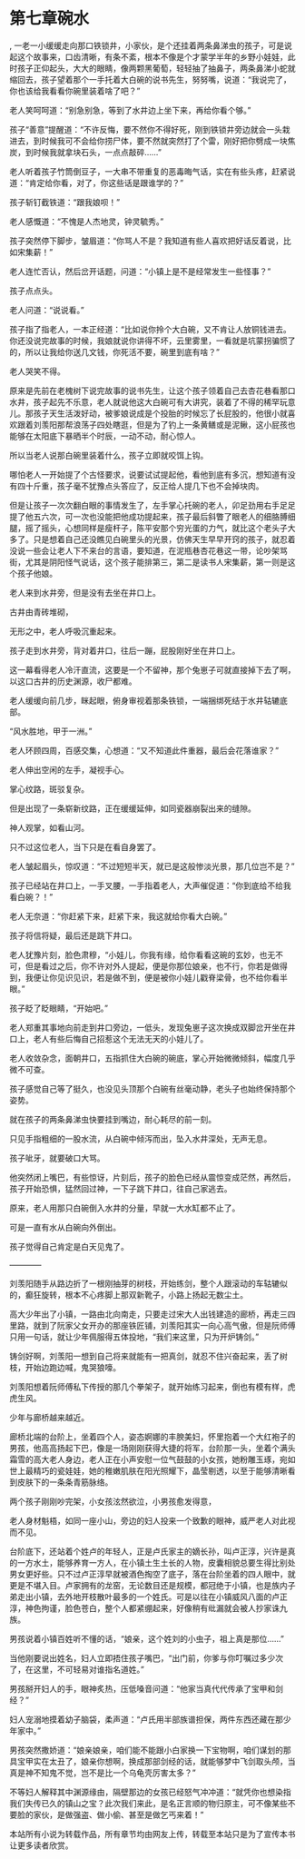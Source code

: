# 第七章碗水
,  一老一小缓缓走向那口铁锁井，小家伙，是个还挂着两条鼻涕虫的孩子，可是说起这个故事来，口齿清晰，有条不紊，根本不像是个才蒙学半年的乡野小娃娃，此时孩子正仰起头，大大的眼睛，像两颗黑葡萄，轻轻抽了抽鼻子，两条鼻涕小蛇就缩回去，孩子望着那个一手托着大白碗的说书先生，努努嘴，说道：“我说完了，你也该给我看看你碗里装着啥了吧？”
   老人笑呵呵道：“别急别急，等到了水井边上坐下来，再给你看个够。”
   孩子“善意”提醒道：“不许反悔，要不然你不得好死，刚到铁锁井旁边就会一头栽进去，到时候我可不会给你捞尸体，要不然就突然打了个雷，刚好把你劈成一块焦炭，到时候我就拿块石头，一点点敲碎……”
   老人听着孩子竹筒倒豆子，一大串不带重复的恶毒晦气话，实在有些头疼，赶紧说道：“肯定给你看，对了，你这些话是跟谁学的？”
   孩子斩钉截铁道：“跟我娘呗！”
   老人感慨道：“不愧是人杰地灵，钟灵毓秀。”
   孩子突然停下脚步，皱眉道：“你骂人不是？我知道有些人喜欢把好话反着说，比如宋集薪！”
   老人连忙否认，然后岔开话题，问道：“小镇上是不是经常发生一些怪事？”
   孩子点点头。
   老人问道：“说说看。”
   孩子指了指老人，一本正经道：“比如说你拎个大白碗，又不肯让人放铜钱进去。你还没说完故事的时候，我娘就说你讲得不坏，云里雾里，一看就是坑蒙拐骗惯了的，所以让我给你送几文钱，你死活不要，碗里到底有啥？”
   老人哭笑不得。
   原来是先前在老槐树下说完故事的说书先生，让这个孩子领着自己去杏花巷看那口水井，孩子起先不乐意，老人就说他这大白碗可有大讲究，装着了不得的稀罕玩意儿。那孩子天生活泼好动，被爹娘说成是个投胎的时候忘了长屁股的，他很小就喜欢跟着刘羡阳那帮浪荡子四处瞎逛，但是为了钓上一条黄鳝或是泥鳅，这小屁孩也能够在太阳底下暴晒半个时辰，一动不动，耐心惊人。
   所以当老人说那白碗里装着什么，孩子立即就咬饵上钩。
   哪怕老人一开始提了个古怪要求，说要试试提起他，看他到底有多沉，想知道有没有四十斤重，孩子毫不犹豫点头答应了，反正给人提几下也不会掉块肉。
   但是让孩子一次次翻白眼的事情发生了，左手掌心托碗的老人，卯足劲用右手足足提了他五六次，可一次也没能把他成功提起来，孩子最后斜瞥了眼老人的细胳膊细腿，摇了摇头，心想同样是瘦杆子，陈平安那个穷光蛋的力气，就比这个老头子大多了。只是想着自己还没瞧见白碗里头的光景，仿佛天生早早开窍的孩子，就忍着没说一些会让老人下不来台的言语，要知道，在泥瓶巷杏花巷这一带，论吵架骂街，尤其是阴阳怪气说话，这个孩子能排第三，第二是读书人宋集薪，第一则是这个孩子他娘。
   老人来到水井旁，但是没有去坐在井口上。
   古井由青砖堆砌，
   无形之中，老人呼吸沉重起来。
   孩子走到水井旁，背对着井口，往后一蹦，屁股刚好坐在井口上。
   这一幕看得老人冷汗直流，这要是一个不留神，那个兔崽子可就直接掉下去了啊，以这口古井的历史渊源，收尸都难。
   老人缓缓向前几步，眯起眼，俯身审视着那条铁锁，一端捆绑死结于水井轱辘底部。
   “风水胜地，甲于一洲。”
   老人环顾四周，百感交集，心想道：“又不知道此件重器，最后会花落谁家？”
   老人伸出空闲的左手，凝视手心。
   掌心纹路，斑驳复杂。
   但是出现了一条崭新纹路，正在缓缓延伸，如同瓷器崩裂出来的缝隙。
   神人观掌，如看山河。
   只不过这位老人，当下只是在看自身罢了。
   老人皱起眉头，惊叹道：“不过短短半天，就已是这般惨淡光景，那几位岂不是？”
   孩子已经站在井口上，一手叉腰，一手指着老人，大声催促道：“你到底给不给我看白碗？！”
   老人无奈道：“你赶紧下来，赶紧下来，我这就给你看大白碗。”
   孩子将信将疑，最后还是跳下井口。
   老人犹豫片刻，脸色肃穆，“小娃儿，你我有缘，给你看看这碗的玄妙，也无不可，但是看过之后，你不许对外人提起，便是你那位娘亲，也不行，你若是做得到，我便让你见识见识，若是做不到，便是被你小娃儿戳脊梁骨，也不给你看半眼。”
   孩子眨了眨眼睛，“开始吧。”
   老人郑重其事地向前走到井口旁边，一低头，发现兔崽子这次换成双脚岔开坐在井口上，老人有些后悔自己招惹这个无法无天的小娃儿了。
   老人收敛杂念，面朝井口，五指抓住大白碗的碗底，掌心开始微微倾斜，幅度几乎微不可查。
   孩子感觉自己等了挺久，也没见头顶那个白碗有丝毫动静，老头子也始终保持那个姿势。
   就在孩子的两条鼻涕虫快要挂到嘴边，耐心耗尽的前一刻。
   只见手指粗细的一股水流，从白碗中倾泻而出，坠入水井深处，无声无息。
   孩子呲牙，就要破口大骂。
   他突然闭上嘴巴，有些惊讶，片刻后，孩子的脸色已经从震惊变成茫然，再然后，孩子开始恐惧，猛然回过神，一下子跳下井口，往自己家逃去。
   原来，老人用那只白碗倒入水井的分量，早就一大水缸都不止了。
   可是一直有水从白碗向外倒出。
   孩子觉得自己肯定是白天见鬼了。
   ————
   刘羡阳随手从路边折了一根刚抽芽的树枝，开始练剑，整个人跟滚动的车轱辘似的，癫狂旋转，根本不心疼脚上那双新靴子，小路上扬起无数尘土。
   高大少年出了小镇，一路由北向南走，只要走过宋大人出钱建造的廊桥，再走三四里路，就到了阮家父女开办的那座铁匠铺，刘羡阳其实一向心高气傲，但是阮师傅只用一句话，就让少年佩服得五体投地，“我们来这里，只为开炉铸剑。”
   铸剑好啊，刘羡阳一想到自己将来就能有一把真剑，就忍不住兴奋起来，丢了树枝，开始边跑边喊，鬼哭狼嚎。
   刘羡阳想着阮师傅私下传授的那几个拳架子，就开始练习起来，倒也有模有样，虎虎生风。
   少年与廊桥越来越近。
   廊桥北端的台阶上，坐着四个人，姿态婀娜的丰腴美妇，怀里抱着一个大红袍子的男孩，他高高扬起下巴，像是一场刚刚获得大捷的将军，台阶那一头，坐着个满头霜雪的高大老人身边，老人正在小声安慰一位气鼓鼓的小女孩，她粉雕玉琢，宛如世上最精巧的瓷娃娃，她的稚嫩肌肤在阳光照耀下，晶莹剔透，以至于能够清晰看到皮肤下的一条条青筋脉络。
   两个孩子刚刚吵完架，小女孩泫然欲泣，小男孩愈发得意，
   老人身材魁梧，如同一座小山，旁边的妇人投来一个致歉的眼神，威严老人对此视而不见。
   台阶底下，还站着个姓卢的年轻人，正是卢氏家主的嫡长孙，叫卢正淳，兴许是真的一方水土，能够养育一方人，在小镇土生土长的人物，皮囊相貌总要生得比别处男女更好些。只不过卢正淳早就被酒色掏空了底子，落在台阶坐着的四人眼中，就更是不堪入目。卢家拥有的龙窑，无论数目还是规模，都冠绝于小镇，也是族内子弟走出小镇，去外地开枝散叶最多的一个姓氏。可是以往在小镇威风八面的卢正淳，神色拘谨，脸色苍白，整个人都紧绷起来，好像稍有纰漏就会被人抄家诛九族。
   男孩说着小镇百姓听不懂的话，“娘亲，这个姓刘的小虫子，祖上真是那位……”
   当他刚要说出姓名，妇人立即捂住孩子嘴巴，“出门前，你爹与你叮嘱过多少次了，在这里，不可轻易对谁指名道姓。”
   男孩掰开妇人的手，眼神炙热，压低嗓音问道：“他家当真代代传承了宝甲和剑经？”
   妇人宠溺地摸着幼子脑袋，柔声道：“卢氏用半部族谱担保，两件东西还藏在那少年家中。”
   男孩突然撒娇道：“娘亲娘亲，咱们能不能跟小白家换一下宝物啊，咱们谋划的那具宝甲实在太丑了，娘亲你想啊，换成那部剑经的话，就能够梦中飞剑取头颅，当真是神不知鬼不觉，岂不是比一个乌龟壳厉害太多？”
   不等妇人解释其中渊源缘由，隔壁那边的女孩已经怒气冲冲道：“就凭你也想染指我们失传已久的镇山之宝？此次我们来此，是名正言顺的物归原主，可不像某些不要脸的家伙，是做强盗、做小偷、甚至是做乞丐来着！”
  本站所有小说为转载作品，所有章节均由网友上传，转载至本站只是为了宣传本书让更多读者欣赏。